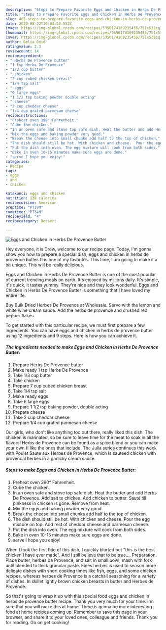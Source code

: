 ```yaml
---
description: "Steps to Prepare Favorite Eggs and Chicken in Herbs De Provence Butter"
title: "Steps to Prepare Favorite Eggs and Chicken in Herbs De Provence Butter"
slug: 465-steps-to-prepare-favorite-eggs-and-chicken-in-herbs-de-provence-butter
date: 2020-08-22T19:04:20.552Z
image: https://img-global.cpcdn.com/recipes/5350174169235456/751x532cq70/eggs-and-chicken-in-herbs-de-provence-butter-recipe-main-photo.jpg
thumbnail: https://img-global.cpcdn.com/recipes/5350174169235456/751x532cq70/eggs-and-chicken-in-herbs-de-provence-butter-recipe-main-photo.jpg
cover: https://img-global.cpcdn.com/recipes/5350174169235456/751x532cq70/eggs-and-chicken-in-herbs-de-provence-butter-recipe-main-photo.jpg
author: Delia Reid
ratingvalue: 3.3
reviewcount: 14
recipeingredient:
- " Herbs De Provence butter"
- "1 tsp Herbs De Provence"
- "1/3 cup butter"
- " chicken"
- "7 cup cubed chicken breast"
- "1/4 tsp salt"
- " eggs"
- "6 large eggs"
- "1 1/2 tsp baking powder double acting"
- " cheese"
- "2 cup cheddar cheese"
- "1/4 cup grated parmesan cheese"
recipeinstructions:
- "Preheat oven 390° Fahrenheit."
- "Cube the chicken."
- "In an oven safe and stove top safe dish, Heat the butter and add Herbs De Provence.  Add salt to chicken. Add chicken to butter. Sauté till pinkness in chicken is gone. Remove from heat."
- "Mix the eggs and baking powder very good."
- "Break the cheese into small chunks add half to the top of chicken."
- "The dish should still be hot. With chicken and cheese.  Pour the egg mixture on top. Add rest of cheddar cheese and parmesan cheese."
- "Put the dish into oven. The egg mixture will cook from both sides."
- "Bake in oven 10-15 minutes make sure eggs are done."
- "serve I hope you enjoy!"
categories:
- Recipe
tags:
- eggs
- and
- chicken

katakunci: eggs and chicken 
nutrition: 138 calories
recipecuisine: American
preptime: "PT18M"
cooktime: "PT34M"
recipeyield: "4"
recipecategory: Dessert

---
```



![Eggs and Chicken in Herbs De Provence Butter](https://img-global.cpcdn.com/recipes/5350174169235456/751x532cq70/eggs-and-chicken-in-herbs-de-provence-butter-recipe-main-photo.jpg)

Hey everyone, it is Drew, welcome to our recipe page. Today, I'm gonna show you how to prepare a special dish, eggs and chicken in herbs de provence butter. It is one of my favorites. This time, I am going to make it a bit unique. This will be really delicious.

Eggs and Chicken in Herbs De Provence Butter is one of the most popular of current trending meals on earth. It's enjoyed by millions daily. It's simple, it's quick, it tastes yummy. They're nice and they look wonderful. Eggs and Chicken in Herbs De Provence Butter is something that I have loved my entire life.

Buy Bulk Dried Herbes De Provence at Wholesale. Serve with the lemon and white wine cream sauce. Add the herbs de provence and crushed red pepper flakes.


To get started with this particular recipe, we must first prepare a few ingredients. You can have eggs and chicken in herbs de provence butter using 12 ingredients and 9 steps. Here is how you can achieve it.

<!--inarticleads1-->

##### The ingredients needed to make Eggs and Chicken in Herbs De Provence Butter:

1. Prepare  Herbs De Provence butter
1. Make ready 1 tsp Herbs De Provence
1. Take 1/3 cup butter
1. Take  chicken
1. Prepare 7 cup cubed chicken breast
1. Take 1/4 tsp salt
1. Make ready  eggs
1. Take 6 large eggs
1. Prepare 1 1/2 tsp baking powder, double acting
1. Prepare  cheese
1. Take 2 cup cheddar cheese
1. Prepare 1/4 cup grated parmesan cheese


Our girls, who don&#39;t like anything too out there, really liked this dish. The chicken is marinated, so be sure to leave time for the meat to soak in all the flavors! Herbs de Provence can be found as a spice blend or you can make your own (I like the ones that include. The Julia series continues this week with Poulet Saute aux Herbes de Provence, which is sauteed chicken with provencal herbes in a garlicky cream sauce. 

<!--inarticleads2-->

##### Steps to make Eggs and Chicken in Herbs De Provence Butter:

1. Preheat oven 390° Fahrenheit.
1. Cube the chicken.
1. In an oven safe and stove top safe dish, Heat the butter and add Herbs De Provence.  Add salt to chicken. Add chicken to butter. Sauté till pinkness in chicken is gone. Remove from heat.
1. Mix the eggs and baking powder very good.
1. Break the cheese into small chunks add half to the top of chicken.
1. The dish should still be hot. With chicken and cheese.  Pour the egg mixture on top. Add rest of cheddar cheese and parmesan cheese.
1. Put the dish into oven. The egg mixture will cook from both sides.
1. Bake in oven 10-15 minutes make sure eggs are done.
1. serve I hope you enjoy!


When I took the first bite of this dish, I quickly blurted out &#34;this is the best chicken I have ever made&#34;. And I still believe that to be true.… Preparation. Place butter, herbes de Provence, and salt in small bowl; mash with fork until blended to thick granular paste. Fines herbes is used to season more delicate dishes with short cooking times like fish, eggs, and some chicken recipes, whereas herbes de Provence is a catchall seasoning for a variety of dishes. In skillet lightly brown chicken breasts in butter and Herbes de Provence. 

So that's going to wrap it up with this special food eggs and chicken in herbs de provence butter recipe. Thank you very much for your time. I'm sure that you will make this at home. There is gonna be more interesting food at home recipes coming up. Remember to save this page in your browser, and share it to your loved ones, colleague and friends. Thank you for reading. Go on get cooking!

